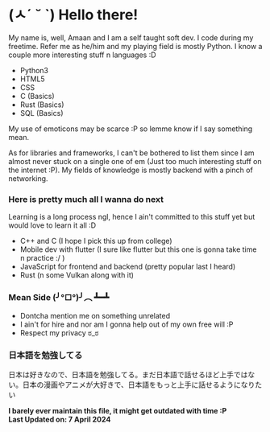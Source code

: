 # (ㅅ´ ˘ `) Hello there!

My name is, well, Amaan and I am a self taught soft dev. I code 
during my freetime. Refer me as he/him and my playing field is mostly Python. I
know a couple more interesting stuff n languages :D

- Python3
- HTML5
- CSS
- C (Basics)
- Rust (Basics)
- SQL (Basics)

My use of emoticons may be scarce :P so lemme know if I say something mean.

As for libraries and frameworks, I can't be bothered to list them since I am almost never stuck on a single one of em (Just too much interesting stuff on the internet :P). My fields of knowledge is mostly backend with a pinch of networking.

### Here is pretty much all I wanna do next

Learning is a long process ngl, hence I ain't committed to this stuff yet but would love to learn it all :D

- C++ and C  (I hope I pick this up from college)
- Mobile dev with flutter (I sure like flutter but this one is gonna take time n practice :/ )
- JavaScript for frontend and backend (pretty popular last I heard)
- Rust (n some Vulkan along with it)

### Mean Side (╯°□°)╯︵ ┻━┻

* Dontcha mention me on something unrelated
* I ain't for hire and nor am I gonna help out of my own free will :P
* Respect my privacy ಠ_ಠ

### 日本語を勉強してる

日本は好きなので、日本語を勉強してる。まだ日本語で話せるほど上手ではない。日本の漫画やアニメが大好きで、日本語をもっと上手に話せるようになりたい

**I barely ever maintain this file, it might get outdated with time :P<br/>
Last Updated on: 7 April 2024**
